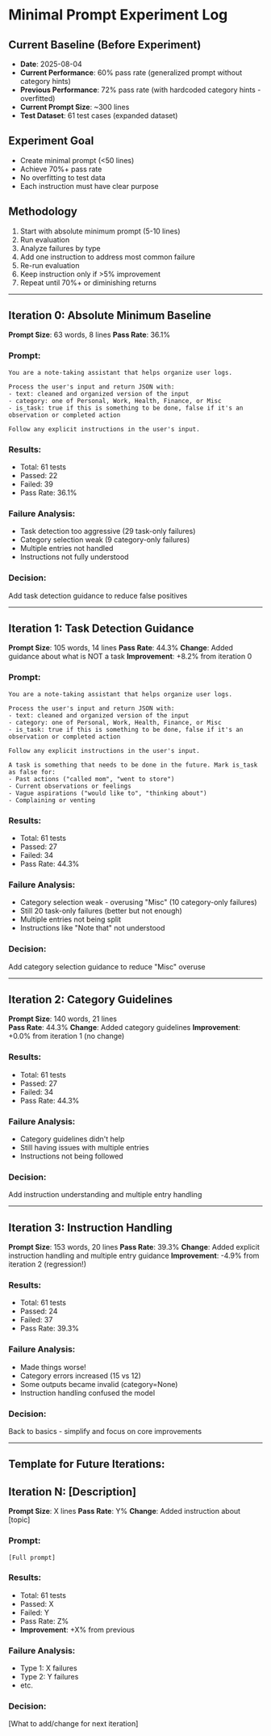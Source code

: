 # Minimal Prompt Experiment Log

## Current Baseline (Before Experiment)
- **Date**: 2025-08-04
- **Current Performance**: 60% pass rate (generalized prompt without category hints)
- **Previous Performance**: 72% pass rate (with hardcoded category hints - overfitted)
- **Current Prompt Size**: ~300 lines
- **Test Dataset**: 61 test cases (expanded dataset)

## Experiment Goal
- Create minimal prompt (<50 lines) 
- Achieve 70%+ pass rate
- No overfitting to test data
- Each instruction must have clear purpose

## Methodology
1. Start with absolute minimum prompt (5-10 lines)
2. Run evaluation
3. Analyze failures by type
4. Add one instruction to address most common failure
5. Re-run evaluation
6. Keep instruction only if >5% improvement
7. Repeat until 70%+ or diminishing returns

---

## Iteration 0: Absolute Minimum Baseline
**Prompt Size**: 63 words, 8 lines
**Pass Rate**: 36.1%

### Prompt:
```
You are a note-taking assistant that helps organize user logs.

Process the user's input and return JSON with:
- text: cleaned and organized version of the input
- category: one of Personal, Work, Health, Finance, or Misc
- is_task: true if this is something to be done, false if it's an observation or completed action

Follow any explicit instructions in the user's input.
```

### Results:
- Total: 61 tests
- Passed: 22
- Failed: 39
- Pass Rate: 36.1%

### Failure Analysis:
- Task detection too aggressive (29 task-only failures)
- Category selection weak (9 category-only failures)
- Multiple entries not handled
- Instructions not fully understood

### Decision:
Add task detection guidance to reduce false positives

---

## Iteration 1: Task Detection Guidance
**Prompt Size**: 105 words, 14 lines
**Pass Rate**: 44.3%
**Change**: Added guidance about what is NOT a task
**Improvement**: +8.2% from iteration 0

### Prompt:
```
You are a note-taking assistant that helps organize user logs.

Process the user's input and return JSON with:
- text: cleaned and organized version of the input
- category: one of Personal, Work, Health, Finance, or Misc
- is_task: true if this is something to be done, false if it's an observation or completed action

Follow any explicit instructions in the user's input.

A task is something that needs to be done in the future. Mark is_task as false for:
- Past actions ("called mom", "went to store")
- Current observations or feelings
- Vague aspirations ("would like to", "thinking about")
- Complaining or venting
```

### Results:
- Total: 61 tests
- Passed: 27
- Failed: 34
- Pass Rate: 44.3%

### Failure Analysis:
- Category selection weak - overusing "Misc" (10 category-only failures)
- Still 20 task-only failures (better but not enough)
- Multiple entries not being split
- Instructions like "Note that" not understood

### Decision:
Add category selection guidance to reduce "Misc" overuse

---

## Iteration 2: Category Guidelines
**Prompt Size**: 140 words, 21 lines  
**Pass Rate**: 44.3%
**Change**: Added category guidelines
**Improvement**: +0.0% from iteration 1 (no change)

### Results:
- Total: 61 tests
- Passed: 27
- Failed: 34
- Pass Rate: 44.3%

### Failure Analysis:
- Category guidelines didn't help
- Still having issues with multiple entries
- Instructions not being followed

### Decision:
Add instruction understanding and multiple entry handling

---

## Iteration 3: Instruction Handling
**Prompt Size**: 153 words, 20 lines
**Pass Rate**: 39.3%
**Change**: Added explicit instruction handling and multiple entry guidance
**Improvement**: -4.9% from iteration 2 (regression!)

### Results:
- Total: 61 tests
- Passed: 24
- Failed: 37
- Pass Rate: 39.3%

### Failure Analysis:
- Made things worse! 
- Category errors increased (15 vs 12)
- Some outputs became invalid (category=None)
- Instruction handling confused the model

### Decision:
Back to basics - simplify and focus on core improvements

---

## Template for Future Iterations:

## Iteration N: [Description]
**Prompt Size**: X lines
**Pass Rate**: Y%
**Change**: Added instruction about [topic]

### Prompt:
```
[Full prompt]
```

### Results:
- Total: 61 tests
- Passed: X
- Failed: Y
- Pass Rate: Z%
- **Improvement**: +X% from previous

### Failure Analysis:
- Type 1: X failures
- Type 2: Y failures
- etc.

### Decision:
[What to add/change for next iteration]